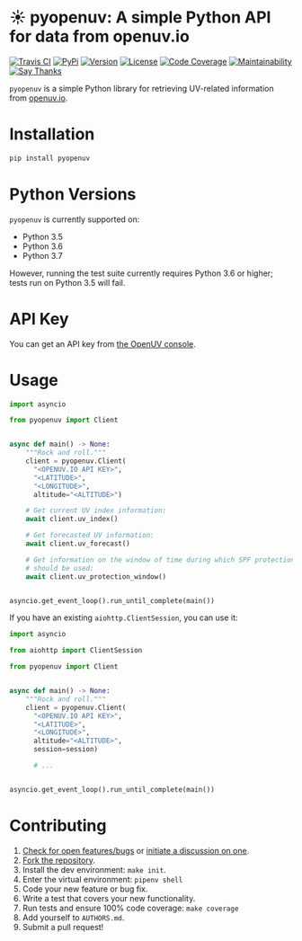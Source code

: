 # ☀️  pyopenuv: A simple Python API for data from openuv.io

[![Travis CI](https://travis-ci.org/bachya/pyopenuv.svg?branch=master)](https://travis-ci.org/bachya/pyopenuv)
[![PyPi](https://img.shields.io/pypi/v/pyopenuv.svg)](https://pypi.python.org/pypi/pyopenuv)
[![Version](https://img.shields.io/pypi/pyversions/pyopenuv.svg)](https://pypi.python.org/pypi/pyopenuv)
[![License](https://img.shields.io/pypi/l/pyopenuv.svg)](https://github.com/bachya/pyopenuv/blob/master/LICENSE)
[![Code Coverage](https://codecov.io/gh/bachya/pyopenuv/branch/master/graph/badge.svg)](https://codecov.io/gh/bachya/pyopenuv)
[![Maintainability](https://api.codeclimate.com/v1/badges/a03c9e96f19a3dc37f98/maintainability)](https://codeclimate.com/github/bachya/pyopenuv/maintainability)
[![Say Thanks](https://img.shields.io/badge/SayThanks-!-1EAEDB.svg)](https://saythanks.io/to/bachya)

`pyopenuv` is a simple Python library for retrieving UV-related information from
[openuv.io](https://openuv.io/).

# Installation

```python
pip install pyopenuv
```

# Python Versions

`pyopenuv` is currently supported on:

* Python 3.5
* Python 3.6
* Python 3.7

However, running the test suite currently requires Python 3.6 or higher; tests
run on Python 3.5 will fail.

# API Key

You can get an API key from
[the OpenUV console](https://www.openuv.io/console).

# Usage

```python
import asyncio

from pyopenuv import Client


async def main() -> None:
    """Rock and roll."""
    client = pyopenuv.Client(
      "<OPENUV.IO API KEY>",
      "<LATITUDE>",
      "<LONGITUDE>",
      altitude="<ALTITUDE>")

    # Get current UV index information:
    await client.uv_index()

    # Get forecasted UV information:
    await client.uv_forecast()

    # Get information on the window of time during which SPF protection
    # should be used:
    await client.uv_protection_window()


asyncio.get_event_loop().run_until_complete(main())
```

If you have an existing `aiohttp.ClientSession`, you can use it:

```python
import asyncio

from aiohttp import ClientSession

from pyopenuv import Client


async def main() -> None:
    """Rock and roll."""
    client = pyopenuv.Client(
      "<OPENUV.IO API KEY>",
      "<LATITUDE>",
      "<LONGITUDE>",
      altitude="<ALTITUDE>",
      session=session)

      # ...


asyncio.get_event_loop().run_until_complete(main())
```

# Contributing

1. [Check for open features/bugs](https://github.com/bachya/pyopenuv/issues)
  or [initiate a discussion on one](https://github.com/bachya/pyopenuv/issues/new).
2. [Fork the repository](https://github.com/bachya/pyopenuv/fork).
3. Install the dev environment: `make init`.
4. Enter the virtual environment: `pipenv shell`
5. Code your new feature or bug fix.
6. Write a test that covers your new functionality.
7. Run tests and ensure 100% code coverage: `make coverage`
8. Add yourself to `AUTHORS.md`.
9. Submit a pull request!
